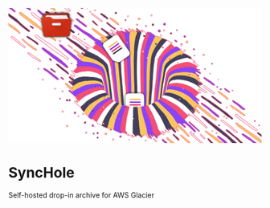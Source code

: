 ![SyncHole Title Image](Images/synchole.png "SyncHole Title Image")
# SyncHole
Self-hosted drop-in archive for AWS Glacier